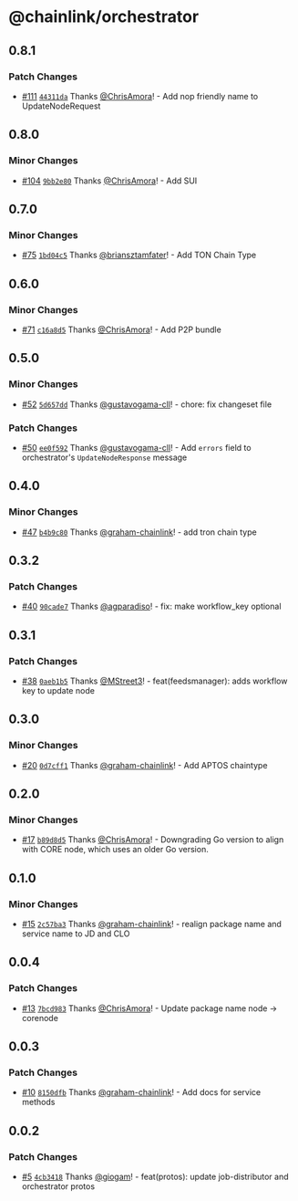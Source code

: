 # @chainlink/orchestrator

## 0.8.1

### Patch Changes

- [#111](https://github.com/smartcontractkit/chainlink-protos/pull/111) [`44311da`](https://github.com/smartcontractkit/chainlink-protos/commit/44311daeb1ae57c7f40bfdbffbe7a5b38b2ae62c) Thanks [@ChrisAmora](https://github.com/ChrisAmora)! - Add nop friendly name to UpdateNodeRequest

## 0.8.0

### Minor Changes

- [#104](https://github.com/smartcontractkit/chainlink-protos/pull/104) [`9bb2e80`](https://github.com/smartcontractkit/chainlink-protos/commit/9bb2e80174448a27978b13f6583ad561de4ff47a) Thanks [@ChrisAmora](https://github.com/ChrisAmora)! - Add SUI

## 0.7.0

### Minor Changes

- [#75](https://github.com/smartcontractkit/chainlink-protos/pull/75) [`1bd04c5`](https://github.com/smartcontractkit/chainlink-protos/commit/1bd04c5a9a4f045d99f129f60047ade3dc55d398) Thanks [@briansztamfater](https://github.com/briansztamfater)! - Add TON Chain Type

## 0.6.0

### Minor Changes

- [#71](https://github.com/smartcontractkit/chainlink-protos/pull/71) [`c16a8d5`](https://github.com/smartcontractkit/chainlink-protos/commit/c16a8d5880faf2d2cbd19e36ce06c20372439304) Thanks [@ChrisAmora](https://github.com/ChrisAmora)! - Add P2P bundle

## 0.5.0

### Minor Changes

- [#52](https://github.com/smartcontractkit/chainlink-protos/pull/52) [`5d657dd`](https://github.com/smartcontractkit/chainlink-protos/commit/5d657dd517379adea2e3c4408999cc804b953aa4) Thanks [@gustavogama-cll](https://github.com/gustavogama-cll)! - chore: fix changeset file

### Patch Changes

- [#50](https://github.com/smartcontractkit/chainlink-protos/pull/50) [`ee0f592`](https://github.com/smartcontractkit/chainlink-protos/commit/ee0f5924c05f80210887b42525524eef26809806) Thanks [@gustavogama-cll](https://github.com/gustavogama-cll)! - Add `errors` field to orchestrator's `UpdateNodeResponse` message

## 0.4.0

### Minor Changes

- [#47](https://github.com/smartcontractkit/chainlink-protos/pull/47) [`b4b9c80`](https://github.com/smartcontractkit/chainlink-protos/commit/b4b9c80fec56a47ca985dba9ea89dbbafad9e29d) Thanks [@graham-chainlink](https://github.com/graham-chainlink)! - add tron chain type

## 0.3.2

### Patch Changes

- [#40](https://github.com/smartcontractkit/chainlink-protos/pull/40) [`90cade7`](https://github.com/smartcontractkit/chainlink-protos/commit/90cade76ba4f9c594439b4bdf5e224c5e741e38c) Thanks [@agparadiso](https://github.com/agparadiso)! - fix: make workflow_key optional

## 0.3.1

### Patch Changes

- [#38](https://github.com/smartcontractkit/chainlink-protos/pull/38) [`0aeb1b5`](https://github.com/smartcontractkit/chainlink-protos/commit/0aeb1b5e0a3695a875d04251df25ae92cb3dc575) Thanks [@MStreet3](https://github.com/MStreet3)! - feat(feedsmanager): adds workflow key to update node

## 0.3.0

### Minor Changes

- [#20](https://github.com/smartcontractkit/chainlink-protos/pull/20) [`0d7cff1`](https://github.com/smartcontractkit/chainlink-protos/commit/0d7cff1e886bac8c7550b339e67f069ee4a682e1) Thanks [@graham-chainlink](https://github.com/graham-chainlink)! - Add APTOS chaintype

## 0.2.0

### Minor Changes

- [#17](https://github.com/smartcontractkit/chainlink-protos/pull/17) [`b89d8d5`](https://github.com/smartcontractkit/chainlink-protos/commit/b89d8d5c191cc4759450f55f1ba897f0dc0cc8d2) Thanks [@ChrisAmora](https://github.com/ChrisAmora)! - Downgrading Go version to align with CORE node, which uses an older Go version.

## 0.1.0

### Minor Changes

- [#15](https://github.com/smartcontractkit/chainlink-protos/pull/15) [`2c57ba3`](https://github.com/smartcontractkit/chainlink-protos/commit/2c57ba38a8029157148ab89b468972348a292b97) Thanks [@graham-chainlink](https://github.com/graham-chainlink)! - realign package name and service name to JD and CLO

## 0.0.4

### Patch Changes

- [#13](https://github.com/smartcontractkit/chainlink-protos/pull/13) [`7bcd983`](https://github.com/smartcontractkit/chainlink-protos/commit/7bcd9834ebc807a7eda939bc7cf0bbe59480bde1) Thanks [@ChrisAmora](https://github.com/ChrisAmora)! - Update package name node -> corenode

## 0.0.3

### Patch Changes

- [#10](https://github.com/smartcontractkit/chainlink-protos/pull/10) [`8150dfb`](https://github.com/smartcontractkit/chainlink-protos/commit/8150dfb75ad3df7681dc59f05b1ef7c2c2a1a6a6) Thanks [@graham-chainlink](https://github.com/graham-chainlink)! - Add docs for service methods

## 0.0.2

### Patch Changes

- [#5](https://github.com/smartcontractkit/chainlink-protos/pull/5) [`4cb3418`](https://github.com/smartcontractkit/chainlink-protos/commit/4cb341887f159095f98aaf7ba59f540f612b3ade) Thanks [@giogam](https://github.com/giogam)! - feat(protos): update job-distributor and orchestrator protos
